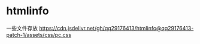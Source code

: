 # htmlinfo
一些文件存放
https://cdn.jsdelivr.net/gh/qq29176413/htmlinfo@qq29176413-patch-1/assets/css/pc.css
